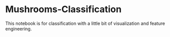# Mushrooms-Classification
This notebook is for classification with a little bit of visualization and feature engineering.
